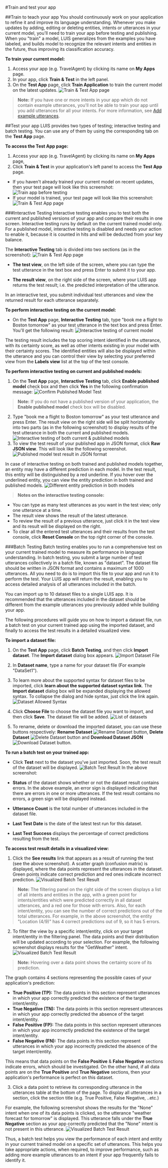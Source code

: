 <!-- 
NavPath: LUIS API
LinkLabel: Training & Testing
Url: LUIS-api/documentation/home
Weight: 85
-->

#Train and test your app

##Train to teach your app
You should continuously work on your application to refine it and improve its language understanding. Whenever you make updates by adding, editing or deleting entities, intents or utterances in your current model, you’ll need to train your app before testing and publishing. When you "train" a model, LUIS generalizes from the examples you have labeled, and builds model to recognize the relevant intents and entities in the future, thus improving its classification accuracy. 

**To train your current model:**

1. Access your app (e.g. TravelAgent) by clicking its name on **My Apps** page. 
2. In your app, click **Train & Test** in the left panel. 
3. On the **Test App** page, click **Train Application** to train the current model on the latest updates.
![Train & Test App page](/Content/en-us/LUIS/Images/Train_Test-app.JPG)

 > **Note:**
If you have one or more intents in your app which do not contain example utterances, you'll not be able to train your app until you add utterances for all your intents. For more information, see [Add example utterances](Add-example-utterances.md).

##Test your app
LUIS provides two types of testing; interactive testing and batch testing. You can use any of them by using the corresponding tab on the **Test App** page.

**To access the Test App page:**

1. Access your app (e.g. TravelAgent) by clicking its name on **My Apps** page, 
2. Click **Train & Test** in your application's left panel to access the **Test App** page. 

- If you haven't already trained your current model on recent updates, then your test page will look like this screenshot:
![Train app before testing](/Content/en-us/LUIS/Images/TestApp-trainfirst.JPG)
- If your model is trained, your test page will look like this screenshot:
![Train & Test App page](/Content/en-us/LUIS/Images/Train_Test-app.JPG)

 
###Interactive Testing
Interactive testing enables you to test both the current and published versions of your app and compare their results in one screen. Interactive testing runs by default on the current trained model only. For a published model, interactive testing is disabled and needs your action to enable it, because it is counted in hits and will be deducted from your key balance. 

The **Interactive Testing** tab is divided into two sections (as in the screenshot):
![Train & Test App page](/Content/en-us/LUIS/Images/Train_Test-app.JPG)

* **The test view**, on the left side of the screen, where you can type the test utterance in the text box and press Enter to submit it to your app. 

* **The result view**, on the right side of the screen, where your LUIS app returns the test result; i.e. the predicted interpretation of the utterance. 

In an interactive test, you submit individual test utterances and view the returned result for each utterance separately. 

**To perform interactive testing on the current model:**

 - On the **Test App** page, **Interactive Testing** tab, type "book me a flight to Boston tomorrow" as your test utterance in the text box and press Enter. You'll get the following result:
![Interactive testing of current model](/Content/en-us/LUIS/Images/TestApp-interactive-current.JPG)

 The testing result includes the top scoring intent identified in the utterance, with its certainty score, as well as other intents existing in your model with their certainty scores. The identified entities will also be displayed within the utterance and you can control their view by selecting your preferred view from the **Labels view** list at the top of the test console.

**To perform interactive testing on current and published models:**

1. On the **Test App** page, **Interactive Testing** tab, click **Enable published model** check box and then click **Yes** in the following confirmation message:
![Confirm Published Model Test](/Content/en-us/LUIS/Images/TestApp-ConfirmPublishedTest.JPG)

 > **Note:** 
 > If you do not have a published version of your application, the **Enable published model** check box will be disabled. 
2. Type "book me a flight to Boston tomorrow" as your test utterance and press Enter. The result view on the right side will be split horizontally into two parts (as in the following screenshot) to display results of the test utterance in both the current and published models. 
![Interactive testing of both current & published models](/Content/en-us/LUIS/Images/TestApp-interactive-both.JPG)
3. To view the test result of your published app in JSON format, click **Raw JSON view**. This will look like the following screenshot.
![Published model test result in JSON format](/Content/en-us/LUIS/Images/TestApp-JSON-result.JPG)

In case of interactive testing on both trained and published models together, an entity may have a different prediction in each model. In the test result, this entity will be distinguished by a red underline. If you hover over the underlined entity, you can view the entity prediction in both trained and published models.
![Different entity prediction in both models](/Content/en-us/LUIS/Images/TestApp-interactive-both-diffentity.JPG)

> **Notes on the interactive testing console:**
> 
 - You can type as many test utterances as you want in the test view; only one utterance at a time.
 - The result view shows the result of the latest utterance. 
 - To review the result of a previous utterance, just click it in the test view and its result will be displayed on the right. 
 - To clear all the entered test utterances and their results from the test console, click **Reset Console** on the top right corner of the console. 


###Batch Testing
Batch testing enables you to run a comprehensive test on your current trained model to measure its performance in language understanding. In batch testing, you submit a large number of test utterances collectively in a batch file, known as "dataset". The dataset file should be written in JSON format and contains a maximum of 1000 utterances. All you need to do is to import this file to your app and run it to perform the test. Your LUIS app will return the result, enabling you to access detailed analysis of all utterances included in the batch.

You can import up to 10 dataset files to a single LUIS app. It is recommended that the utterances included in the dataset should be different from the example utterances you previously added while building your app. 
 
The following procedures will guide you on how to import a dataset file, run a batch test on your current trained app using the imported dataset, and finally to access the test results in a detailed visualized view.

**To import a dataset file:**

 1. On the **Test App** page, click **Batch Testing**, and then click **Import dataset**. The **Import dataset** dialog box appears.
![Import Dataset File](/Content/en-us/LUIS/Images/BatchTest-importset.JPG)
 2. In **Dataset name**, type a name for your dataset file (For example "DataSet1").

 3. To learn more about the supported syntax for dataset files to be imported, click **learn about the supported dataset syntax link**. The **Import dataset** dialog box will be expanded displaying the allowed syntax. To collapse the dialog and hide syntax, just click the link again.
![Dataset Allowed Syntax](/Content/en-us/LUIS/Images/BatchTest-datasetSyntx.JPG)


 4. Click **Choose File** to choose the dataset file you want to import, and then click **Save**. The dataset file will be added.
![List of datasets](/Content/en-us/LUIS/Images/BatchTest-datasetList.JPG)

 5. To rename, delete or download the imported dataset, you can use these buttons respectively: **Rename Dataset** ![Rename Dataset button](/Content/en-us/LUIS/Images/Rename-Intent-btn.JPG), **Delete Dataset** ![Delete Dataset button](/Content/en-us/LUIS/Images/trashbin-button.JPG) and **Download Dataset JSON** ![Download Dataset button](/Content/en-us/LUIS/Images/BatchTest-downloadDataset.JPG).

**To run a batch test on your trained app:**

 - Click **Test** next to the dataset you've just imported. Soon, the test result of the dataset will be displayed.
![Batch Test Result](/Content/en-us/LUIS/Images/BatchTest-result.JPG)
 In the above screenshot:
 
- **Status** of the dataset shows whether or not the dataset result contains errors. In the above example, an error sign is displayed indicating that there are errors in one or more utterances. If the test result contains no errors, a green sign will be displayed instead. 
- **Utterance Count** is the total number of utterances included in the dataset file.
- **Last Test Date** is the date of the latest test run for this dataset. 
- **Last Test Success** displays the percentage of correct predictions resulting from the test.

**To access test result details in a visualized view:**
 
 1. Click the **See results** link that appears as a result of running the test (see the above screenshot). A scatter graph (confusion matrix) is displayed, where the data points represent the utterances in the dataset. Green points indicate correct prediction and red ones indicate incorrect prediction. 
![Visualized Batch Test Result](/Content/en-us/LUIS/Images/BatchTest-resultgraph.JPG) 

 > **Note:**
>  The filtering panel on the right side of the screen displays a list of all intents and entities in the app, with a green point for intents/entities which were predicted correctly in all dataset utterances, and a red one for those with errors. Also, for each intent/entity, you can see the number of correct predictions out of the total utterances. For example, in the above screenshot, the entity "Location (4/9)" has 4 correct predictions out of 9, so it has 5 errors.
  
 2. To filter the view by a specific intent/entity, click on your target intent/entity in the filtering panel. The data points and their distribution will be updated according to your selection. For example, the following screenshot displays results for the "GetWeather" intent.
 ![Visualized Batch Test Result](/Content/en-us/LUIS/Images/BatchTest-resultgraph2.JPG) 
>**Note:**
>Hovering over a data point shows the certainty score of its prediction.
 
 The graph contains 4 sections representing the possible cases of your application's prediction:

- **True Positive (TP):** The data points in this section represent utterances in which your app correctly predicted the existence of the target intent/entity. 
- **True Negative (TN):** The data points in this section represent utterances in which your app correctly predicted the absence of the target intent/entity.
- **False Positive (FP):** The data points in this section represent utterances in which your app incorrectly predicted the existence of the target intent/entity.
- **False Negative (FN):** The data points in this section represent utterances in which your app incorrectly predicted the absence of the target intent/entity.

 This means that data points on the **False Positive** & **False Negative** sections indicate errors, which should be investigated. On the other hand, if all data points are on the **True Positive** and **True Negative** sections, then your application's performance is perfect on this dataset.
 
 3. Click a data point to retrieve its corresponding utterance in the utterances table at the bottom of the page. To display all utterances in a section, click the section title (e.g. True Positive, False Negative, ..etc.) 

 For example, the following screenshot shows the results for the "None" intent when one of its data points is clicked, so the utterance "weather forecast for tomorrow" is displayed. This utterance falls under the **True Negative** section as your app correctly predicted that the "None" intent is not present in this utterance. 
  ![Visualized Batch Test Result](/Content/en-us/LUIS/Images/BatchTest-resultgraph3.JPG) 
  
 
Thus, a batch test helps you view the performance of each intent and entity in your current trained model on a specific set of utterances. This helps you take appropriate actions, when required, to improve performance, such as adding more example utterances to an intent if your app frequently fails to identify it.
